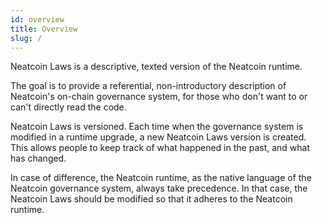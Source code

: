 ```yaml
---
id: overview
title: Overview
slug: /
---
```


Neatcoin Laws is a descriptive, texted version of the Neatcoin runtime.

The goal is to provide a referential, non-introductory description of Neatcoin's
on-chain governance system, for those who don't want to or can't directly read
the code.

Neatcoin Laws is versioned. Each time when the governance system is modified in
a runtime upgrade, a new Neatcoin Laws version is created. This allows people to
keep track of what happened in the past, and what has changed.

In case of difference, the Neatcoin runtime, as the native language of the
Neatcoin governance system, always take precedence. In that case, the Neatcoin
Laws should be modified so that it adheres to the Neatcoin runtime.